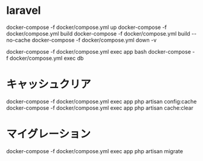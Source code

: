 # laravel
docker-compose -f docker/compose.yml up
docker-compose -f docker/compose.yml build
docker-compose -f docker/compose.yml build --no-cache
docker-compose -f docker/compose.yml down -v

docker-compose -f docker/compose.yml exec app bash
docker-compose -f docker/compose.yml exec db 

# キャッシュクリア
docker-compose -f docker/compose.yml exec app php artisan config:cache
docker-compose -f docker/compose.yml exec app php artisan cache:clear

# マイグレーション
docker-compose -f docker/compose.yml exec app php artisan migrate
